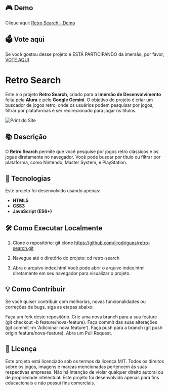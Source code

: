 ## 🎮 Demo
Clique aqui: [Retro Search - Demo](https://ijrodrigues.github.io/retro-search/)

## 🗳️ Vote aqui
Se você gostou desse projeto e ESTÁ PARTICIPANDO da imersão, por favor, [VOTE AQUI](https://discord.com/channels/1277631721822748742/1277631722716008535/1281217542823870548)

# Retro Search

Este é o projeto **Retro Search**, criado para a **Imersão de Desenvolvimento** feita pela **Alura** e pelo **Google Gemini**. O objetivo do projeto é criar um buscador de jogos retro, onde os usuários podem pesquisar por jogos, filtrar por plataformas e ser redirecionado para jogar os títulos.

![Print do Site](https://github.com/ijrodrigues/retro-search/blob/master/assets/captura-de-tela.png?raw=true)

## 📚 Descrição
O **Retro Search** permite que você pesquise por jogos retro clássicos e os jogue diretamente no navegador. Você pode buscar por título ou filtrar por plataforma, como Nintendo, Master System, e PlayStation.

## 🚀 Tecnologias
Este projeto foi desenvolvido usando apenas:
- **HTML5**
- **CSS3**
- **JavaScript (ES6+)**

## 🛠️ Como Executar Localmente

1. Clone o repositório:
   git clone https://github.com/ijrodrigues/retro-search.git

2. Navegue até o diretório do projeto:
   cd retro-search

3. Abra o arquivo index.html
  Você pode abrir o arquivo index.html diretamente em seu navegador para visualizar o projeto.

## 💡 Como Contribuir
Se você quiser contribuir com melhorias, novas funcionalidades ou correções de bugs, siga as etapas abaixo:

Faça um fork deste repositório.
Crie uma nova branch para a sua feature (git checkout -b feature/nova-feature).
Faça commit das suas alterações (git commit -m 'Adicionar nova feature').
Faça push para a branch (git push origin feature/nova-feature).
Abra um Pull Request.


## 📜 Licença
Este projeto está licenciado sob os termos da licença MIT.
Todos os direitos sobre os jogos, imagens e marcas mencionadas pertencem às suas respectivas empresas.
Não há intenção de violar qualquer direito autoral ou de propriedade intelectual.
Este projeto foi desenvolvido apenas para fins educacionais e não possui fins comerciais.
